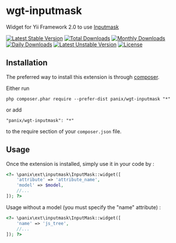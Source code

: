 wgt-inputmask
===========
Widget for Yii Framework 2.0 to use [Inputmask](http://robinherbots.github.io/Inputmask)

[![Latest Stable Version](https://poser.pugx.org/panix/wgt-inputmask/v/stable)](https://packagist.org/packages/panix/wgt-inputmask)
[![Total Downloads](https://poser.pugx.org/panix/wgt-inputmask/downloads)](https://packagist.org/packages/panix/wgt-inputmask)
[![Monthly Downloads](https://poser.pugx.org/panix/wgt-inputmask/d/monthly)](https://packagist.org/packages/panix/wgt-inputmask)
[![Daily Downloads](https://poser.pugx.org/panix/wgt-inputmask/d/daily)](https://packagist.org/packages/panix/wgt-inputmask)
[![Latest Unstable Version](https://poser.pugx.org/panix/wgt-inputmask/v/unstable)](https://packagist.org/packages/panix/wgt-inputmask)
[![License](https://poser.pugx.org/panix/wgt-inputmask/license)](https://packagist.org/packages/panix/wgt-inputmask)


Installation
------------

The preferred way to install this extension is through [composer](http://getcomposer.org/download/).

Either run

```
php composer.phar require --prefer-dist panix/wgt-inputmask "*"
```

or add

```
"panix/wgt-inputmask": "*"
```

to the require section of your `composer.json` file.


Usage
-----

Once the extension is installed, simply use it in your code by :

```php
<?= \panix\ext\inputmask\InputMask::widget([
    'attribute' => 'attribute_name',
    'model' => $model,
    //...
]); ?>
```

Usage without a model (you must specify the "name" attribute) :

```php
<?= \panix\ext\inputmask\InputMask::widget([
    'name' => 'js_tree',
    //...
]); ?>
```
